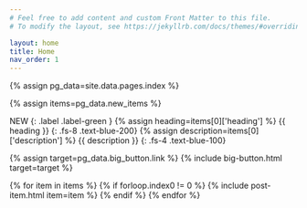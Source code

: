 ```yaml
---
# Feel free to add content and custom Front Matter to this file.
# To modify the layout, see https://jekyllrb.com/docs/themes/#overriding-theme-defaults

layout: home
title: Home
nav_order: 1
---
```


<!--
bring in the data for the content
 -->

{% assign pg_data=site.data.pages.index %}

<!--
data for list of all posts
-->
{% assign items=pg_data.new_items %}

<!--
add the most recent item at the top
-->
NEW
{: .label .label-green }
{% assign heading=items[0]['heading'] %}
{{ heading }}
{: .fs-8 .text-blue-200}
{% assign description=items[0]['description'] %}
{{ description }}
{: .fs-4 .text-blue-100}

<!--
add the big button
 -->
{% assign target=pg_data.big_button.link %}
{% include big-button.html target=target  %}

<!--
loop to add the rest of the items
-->
{% for item in items %}
{% if forloop.index0 != 0 %}
{% include post-item.html item=item %}
{% endif %}
{% endfor %}

<!--
add the other buttons
[Sections]({{site.baseurl}}sections/){: .btn .btn-purple }
[Resources]({{site.baseurl}}resources/){: .btn .btn-blue }
[References]({{site.baseurl}}references/){: .btn .btn-green }
 -->
